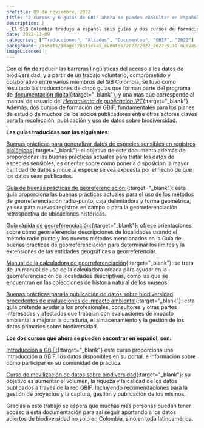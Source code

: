 ```yaml
---
preTitle: 09 de noviembre, 2022
title: "2 cursos y 6 guías de GBIF ahora se pueden consultar en español"
description: |
 _El SiB Colombia tradujo a español seis guías y dos cursos de formación del GBIF para facilitar el proceso de publicación de datos sobre biodiversidad._
date: 2022-11-09
categories: ["Traducciones", "Aliados", "Documentos", "GBIF", "2022"]
background: /assets/images/noticias_eventos/2022/2022_2022-9-11-nuevas-guías-cursos-gbif.png
imageLicense: |
---
```

Con el fin de reducir las barreras lingüísticas del acceso a los datos de biodiversidad, y a partir de un trabajo voluntario, comprometido y colaborativo entre varios miembros del SiB Colombia, se tuvo como resultado las traducciones de cinco guías que forman parte del programa de [documentación digital](https://docs.gbif.org/documentation-guidelines/en/){:target="_blank"}, y una más que corresponde al manual de usuario del [_Herramienta de publicación IPT_](https://www.gbif.org/es/ipt){:target="_blank"}. Además, dos cursos de formación del GBIF, fundamentales para los planes de estudio de muchos de los socios publicadores entre otros actores claves para la recolección, publicación y uso de datos sobre biodiversidad.

**Las guías traducidas son las siguientes:**

[Buenas prácticas para generalizar datos de especies sensibles en registros biológicos](https://docs.gbif.org/sensitive-species-best-practices/master/es/){:target="_blank"}: el objetivo de este documento además de proporcionar las buenas prácticas actuales para tratar los datos de especies sensibles, es orientar sobre cómo poner a disposición la mayor cantidad de datos sin que la especie se vea expuesta por el hecho de que los datos sean publicados.

[Guía de buenas prácticas de georeferenciación:](https://docs.gbif.org/georeferencing-best-practices/1.0/es/){:target="_blank"}: esta guía proporciona las buenas prácticas actuales para el uso de los métodos de georreferenciación radio-punto, caja delimitadora y forma geométrica, ya sea para nuevos registros en campo o para la georreferenciación retrospectiva de ubicaciones históricas. 

[Guía rápida de georeferenciación:](https://docs.gbif.org/georeferencing-quick-reference-guide/1.0/es/){:target="_blank"}: ofrece orientaciones sobre cómo georreferenciar descripciones de localidades usando el método radio punto y los  nuevos métodos mencionados en la Guía de buenas prácticas de georreferenciación para determinar los límites y la extensiones de las entidades geográficas a georreferenciar.

[Manual de la calculadora de georreferenciación](https://docs.gbif.org/georeferencing-calculator-manual/1.0/es/){:target="_blank"}: se trata de un manual de uso de la calculadora creada para ayudar en la georreferenciación de localidades descriptivas, como las que se encuentran en las colecciones de historia natural de los museos.

[Buenas prácticas para la publicación de datos sobre biodiversidad procedentes de evaluaciones de impacto ambiental](https://docs.gbif.org/eia-best-practices/1.0/es/){:target="_blank"}: esta guía pretende ayudar a los profesionales, consultores y otras partes interesadas y afectadas que trabajan con evaluaciones de impacto ambiental a mejorar la curaduría, el almacenamiento y la gestión de los datos primarios sobre biodiversidad. 

**Los dos cursos que ahora se pueden encontrar en español, son:**

[Introducción a GBIF:](https://docs.gbif.org/course-introduction-to-gbif/es/){:target="_blank"} este curso proporciona una introducción a GBIF, los datos disponibles en su portal, e información sobre cómo participar en su comunidad de práctica.

[Curso de movilización de datos sobre biodiversidad](https://docs.gbif.org/course-data-mobilization/es/){:target="_blank"}: su objetivo es aumentar el volumen, la riqueza y la calidad de los datos publicados a través de la red GBIF. Incluyendo recomendaciones para la gestión de proyectos y la captura, gestión y publicación de los mismos.

Gracias a este trabajo se espera que muchas más personas puedan tener acceso a esta documentación para así seguir aportando a los datos abiertos de biodiversidad no solo en Colombia, sino en toda latinoamérica. 
